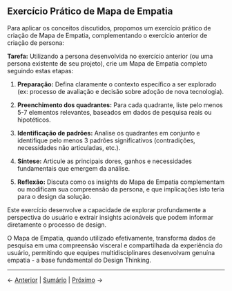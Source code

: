 ## Exercício Prático de Mapa de Empatia

Para aplicar os conceitos discutidos, propomos um exercício prático de criação de Mapa de Empatia, complementando o exercício anterior de criação de persona:

**Tarefa:** Utilizando a persona desenvolvida no exercício anterior (ou uma persona existente de seu projeto), crie um Mapa de Empatia completo seguindo estas etapas:

1. **Preparação:** Defina claramente o contexto específico a ser explorado (ex: processo de avaliação e decisão sobre adoção de nova tecnologia).

2. **Preenchimento dos quadrantes:** Para cada quadrante, liste pelo menos 5-7 elementos relevantes, baseados em dados de pesquisa reais ou hipotéticos.

3. **Identificação de padrões:** Analise os quadrantes em conjunto e identifique pelo menos 3 padrões significativos (contradições, necessidades não articuladas, etc.).

4. **Síntese:** Articule as principais dores, ganhos e necessidades fundamentais que emergem da análise.

5. **Reflexão:** Discuta como os insights do Mapa de Empatia complementam ou modificam sua compreensão da persona, e que implicações isto teria para o design da solução.

Este exercício desenvolve a capacidade de explorar profundamente a perspectiva do usuário e extrair insights acionáveis que podem informar diretamente o processo de design.

O Mapa de Empatia, quando utilizado efetivamente, transforma dados de pesquisa em uma compreensão visceral e compartilhada da experiência do usuário, permitindo que equipes multidisciplinares desenvolvam genuína empatia - a base fundamental do Design Thinking.

---

← [Anterior](./1.3.1_criacao_personas_parte3.md) | [Sumário](../../sumario.md) | [Próximo](./1.3.2_mapa_empatia_parte1.md) →